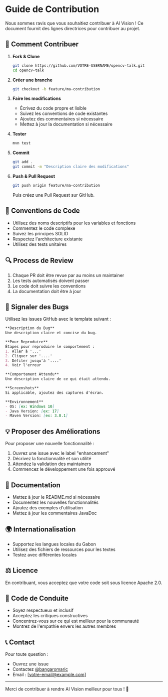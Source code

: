 # Guide de Contribution

Nous sommes ravis que vous souhaitiez contribuer à AI Vision ! Ce document fournit des lignes directrices pour
contribuer au projet.

## 🌟 Comment Contribuer

1. **Fork & Clone**
   ```bash
   git clone https://github.com/VOTRE-USERNAME/opencv-talk.git
   cd opencv-talk
   ```

2. **Créer une branche**
   ```bash
   git checkout -b feature/ma-contribution
   ```

3. **Faire les modifications**
    - Écrivez du code propre et lisible
    - Suivez les conventions de code existantes
    - Ajoutez des commentaires si nécessaire
    - Mettez à jour la documentation si nécessaire

4. **Tester**
   ```bash
   mvn test
   ```

5. **Commit**
   ```bash
   git add .
   git commit -m "Description claire des modifications"
   ```

6. **Push & Pull Request**
   ```bash
   git push origin feature/ma-contribution
   ```
   Puis créez une Pull Request sur GitHub.

## 📝 Conventions de Code

- Utilisez des noms descriptifs pour les variables et fonctions
- Commentez le code complexe
- Suivez les principes SOLID
- Respectez l'architecture existante
- Utilisez des tests unitaires

## 🔍 Process de Review

1. Chaque PR doit être revue par au moins un maintainer
2. Les tests automatisés doivent passer
3. Le code doit suivre les conventions
4. La documentation doit être à jour

## 🐛 Signaler des Bugs

Utilisez les issues GitHub avec le template suivant :

```markdown
**Description du Bug**
Une description claire et concise du bug.

**Pour Reproduire**
Étapes pour reproduire le comportement :
1. Aller à '...'
2. Cliquer sur '....'
3. Défiler jusqu'à '....'
4. Voir l'erreur

**Comportement Attendu**
Une description claire de ce qui était attendu.

**Screenshots**
Si applicable, ajoutez des captures d'écran.

**Environnement**
- OS: [ex: Windows 10]
- Java Version: [ex: 17]
- Maven Version: [ex: 3.8.1]
```

## 💡 Proposer des Améliorations

Pour proposer une nouvelle fonctionnalité :

1. Ouvrez une issue avec le label "enhancement"
2. Décrivez la fonctionnalité et son utilité
3. Attendez la validation des maintainers
4. Commencez le développement une fois approuvé

## 📖 Documentation

- Mettez à jour le README.md si nécessaire
- Documentez les nouvelles fonctionnalités
- Ajoutez des exemples d'utilisation
- Mettez à jour les commentaires JavaDoc

## 🌍 Internationalisation

- Supportez les langues locales du Gabon
- Utilisez des fichiers de ressources pour les textes
- Testez avec différentes locales

## ⚖️ Licence

En contribuant, vous acceptez que votre code soit sous licence Apache 2.0.

## 🤝 Code de Conduite

- Soyez respectueux et inclusif
- Acceptez les critiques constructives
- Concentrez-vous sur ce qui est meilleur pour la communauté
- Montrez de l'empathie envers les autres membres

## 📞 Contact

Pour toute question :

- Ouvrez une issue
- Contactez [@bangaromaric](https://x.com/bangaromaric)
- Email : [votre-email@example.com]

---

Merci de contribuer à rendre AI Vision meilleur pour tous ! 🙏 
